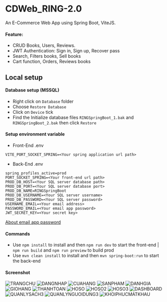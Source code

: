 # CDWeb_RING-2.0
An E-Commerce Web App using Spring Boot, ViteJS.

#### Feature:
- CRUD Books, Users, Reviews.
- JWT Authentication: Sign in, Sign up, Recover pass
- Search, Filters books, Sell books
- Cart function, Orders, Reviews books

## Local setup
#### Database setup (MSSQL)
- Right click on `Database` folder
- Choose `Restore Database`
- Click on `Device` tick
- Find the Initialize database files `RINGSpringBoot_1.bak` and `RINGSpringBoot_2.bak` then click `Restore`

#### Setup environment variable
- Front-End .env
```.env
VITE_PORT_SOCKET_SPRING=<Your spring application url path>
```
- Back-End .env
```.env
spring_profiles_active=prod
PORT_SOCKET_SPRING=<Your front-end url path>
PROD_DB_HOST=<Your SQL server database path>
PROD_DB_PORT=<Your SQL server database port>
PROD_DB_NAME=RINGSpringBoot
PROD_DB_USERNAME=<Your SQL server username>
PROD_DB_PASSWORD=<Your SQL server password>
USERNAME_EMAIL=<Your email address>
PASSWORD_EMAIL=<Your email app password>
JWT_SECRET_KEY=<Your secret key>
```
[About email app password](https://support.google.com/mail/answer/185833?hl=en)

#### Commands
- Use `npm install` to install and then `npm run dev` to start the front-end | `npm run build` and `npm run preview` to build prod
- Use `mvn clean install` to install and then `mvn spring-boot:run` to start the back-end

#### Screenshot
![TRANGCHU](https://github.com/treocaynho01629/CDWeb_RING-2.0/assets/91520278/800848dd-97e1-4585-8141-7bf4ee3a3f1b)
![DANGNHAP](https://github.com/treocaynho01629/CDWeb_RING-2.0/assets/91520278/1c8cd8c5-3eba-4651-9f54-be834782d14e)
![CUAHANG](https://github.com/treocaynho01629/CDWeb_RING-2.0/assets/91520278/608411ea-8d83-4876-86aa-2517a499dbc7)
![SANPHAM](https://github.com/treocaynho01629/CDWeb_RING-2.0/assets/91520278/7fcbda25-a641-4443-b5e5-094df7205150)
![DANHGIA](https://github.com/treocaynho01629/CDWeb_RING-2.0/assets/91520278/879acf5a-3664-4ebd-80ae-1e58ddb756e6)
![GIOHANG](https://github.com/treocaynho01629/CDWeb_RING-2.0/assets/91520278/b2174ebc-9cfc-4c7a-a2da-3658b0d7b2f9)
![THANHTOAN](https://github.com/treocaynho01629/CDWeb_RING-2.0/assets/91520278/e3872419-5799-4ed5-ba6d-0f637b017af2)
![HOSO](https://github.com/treocaynho01629/CDWeb_RING-2.0/assets/91520278/1d391e42-05f2-4225-80f9-a12444e5cb80)
![HOSO2](https://github.com/treocaynho01629/CDWeb_RING-2.0/assets/91520278/5833f481-8cef-4849-b6a8-ceb22a5f40af)
![HOSO3](https://github.com/treocaynho01629/CDWeb_RING-2.0/assets/91520278/b2eb00ca-90dc-4003-9163-d0416e43344b)
![DASHBOARD](https://github.com/treocaynho01629/CDWeb_RING-2.0/assets/91520278/056b47e7-7ac0-4aee-952c-204df802c0ee)
![QUANLYSACH3](https://github.com/treocaynho01629/CDWeb_RING-2.0/assets/91520278/d50db8dc-713e-493d-bf54-dbc21f6f7cfc)
![QUANLYNGUOIDUNG3](https://github.com/treocaynho01629/CDWeb_RING-2.0/assets/91520278/58d06db9-15d3-4a03-b981-5ec8cda099ae)
![KHOIPHUCMATKHAU](https://github.com/treocaynho01629/CDWeb_RING-2.0/assets/91520278/26a663d5-963d-4a7e-8008-04695f507749)

